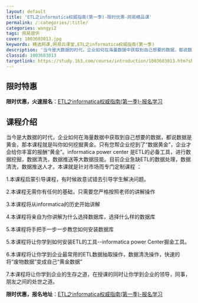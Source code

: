 ```yaml
---
layout: default
title: 'ETL之informatica权威指南(第一季)-限时优惠-网易精品课'
permalink: /:categories/:title/
categories: wangyi2
tags: 网易提供
cover: 1003603013.jpg
keywords: 精选网课,网易云课堂,ETL之informatica权威指南(第一季)
description: '当今是大数据的时代，企业如何在海量数据中获取到自己想要的数据，都说数据是黄金，那本课程就是叫你如何挖掘黄金。只有您帮企业'
classid: 1003603013
targetlink: https://study.163.com/course/introduction/1003603013.htm?share=1&shareId=1025206652&utm_campaign=share&utm_medium=iphoneShare&utm_source=&utm_u=1025206652
---
```


## 限时特惠

**限时优惠，火速报名**：[ETL之informatica权威指南(第一季)-报名学习](https://study.163.com/course/introduction/1003603013.htm?share=1&shareId=1025206652&utm_campaign=share&utm_medium=iphoneShare&utm_source=&utm_u=1025206652)

## 课程介绍

当今是大数据的时代，企业如何在海量数据中获取到自己想要的数据，都说数据是黄金，那本课程就是叫你如何挖掘黄金。只有您帮企业挖到了“数据黄金”，企业才会给你丰富的报酬“黄金”。informatica power center 是ETL的必备工具，进行数据挖掘，数据清洗，数据推送等大数据技能。目前企业急缺ETL的数据处理，数据清洗，数据推送人才。本课就是针对市场而专门定制课程 ：

1.本课程启蒙引导课程，有时候故意试错去引导学生解决问题。

2.本课程无需你有任何的基础，只需要您严格按照老师的讲解操作

3.本课程将从informatica的历史开始讲解

4.本课程将亲自为你讲解为什么选择数据库，选择什么样的数据库

5.本课程将手把手一步一步教您如何安装数据库

5.本课程将让你学到如何安装ETL的工具--informatica power Center掘金工具。

6.本课程将让你学到企业最常用的ETL数据抽取操作，数据清洗操作，快速的将“废物数据”变成自己“黄金数据”

7.本课程将让你学到企业的生存之道，在授课的同时让你学到企业的领导，同事，朋友之间的处世之道。

**限时优惠，报名地址**：[ETL之informatica权威指南(第一季)-报名学习](https://study.163.com/course/introduction/1003603013.htm?share=1&shareId=1025206652&utm_campaign=share&utm_medium=iphoneShare&utm_source=&utm_u=1025206652)

